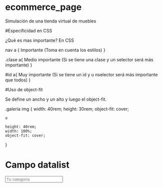 # ecommerce_page
Simulación de una tienda virtual de muebles

#Especificidad en CSS

¿Qué es mas importante?
En CSS 

nav a {
    Importante (Toma en cuenta los estilos)
}

.clase a{
    Medio importante (Si se tiene una clase y un selector será más importante)
}

#id a{
    Muy importante (Si se tiene un id y u nselector será más importante que todos)
}

#Uso de object-fit

Se define un ancho y un alto y luego el object-fit.

.galeria img {
    width: 40rem;
    height: 30rem;
    object-fit: cover;

    o

    height: 40rem;
    width: 100%;
    object-fit: cover;
}

# Campo datalist

<input class="campo__field" list="categorias" name="categorias" placeholder="Tu categoría">
<datalist id="categorias">
    <option value="Cocina">
    <option value="Exterior">
    <option value="Recamaras">
    <option value="Oficina">
    <option value="Televisión">
</datalist>